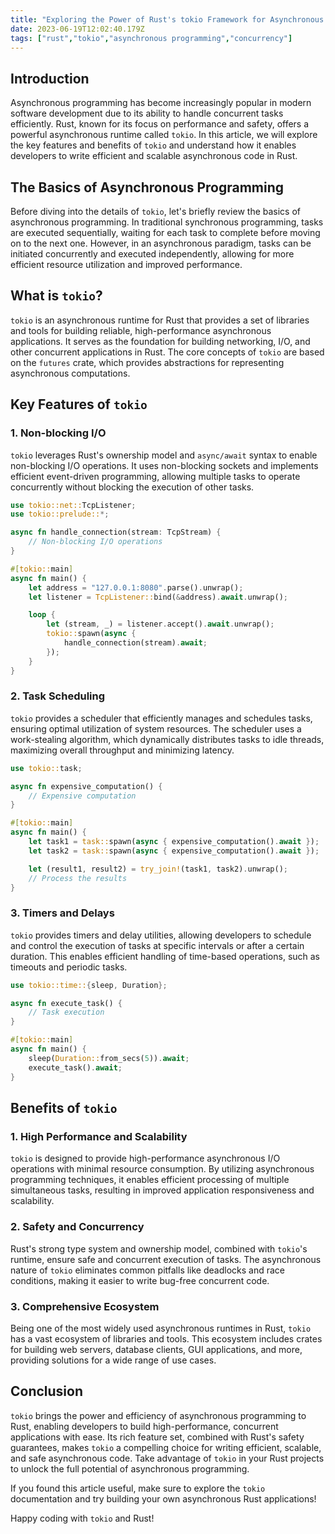 ```yaml
---
title: "Exploring the Power of Rust's tokio Framework for Asynchronous Programming"
date: 2023-06-19T12:02:40.179Z
tags: ["rust","tokio","asynchronous programming","concurrency"]
---
```




## Introduction

Asynchronous programming has become increasingly popular in modern software development due to its ability to handle concurrent tasks efficiently. Rust, known for its focus on performance and safety, offers a powerful asynchronous runtime called `tokio`. In this article, we will explore the key features and benefits of `tokio` and understand how it enables developers to write efficient and scalable asynchronous code in Rust.


## The Basics of Asynchronous Programming

Before diving into the details of `tokio`, let's briefly review the basics of asynchronous programming. In traditional synchronous programming, tasks are executed sequentially, waiting for each task to complete before moving on to the next one. However, in an asynchronous paradigm, tasks can be initiated concurrently and executed independently, allowing for more efficient resource utilization and improved performance.


## What is `tokio`?

`tokio` is an asynchronous runtime for Rust that provides a set of libraries and tools for building reliable, high-performance asynchronous applications. It serves as the foundation for building networking, I/O, and other concurrent applications in Rust. The core concepts of `tokio` are based on the `futures` crate, which provides abstractions for representing asynchronous computations.


## Key Features of `tokio`

### 1. Non-blocking I/O

`tokio` leverages Rust's ownership model and `async/await` syntax to enable non-blocking I/O operations. It uses non-blocking sockets and implements efficient event-driven programming, allowing multiple tasks to operate concurrently without blocking the execution of other tasks.

```rust
use tokio::net::TcpListener;
use tokio::prelude::*;

async fn handle_connection(stream: TcpStream) {
    // Non-blocking I/O operations
}

#[tokio::main]
async fn main() {
    let address = "127.0.0.1:8080".parse().unwrap();
    let listener = TcpListener::bind(&address).await.unwrap();

    loop {
        let (stream, _) = listener.accept().await.unwrap();
        tokio::spawn(async {
            handle_connection(stream).await;
        });
    }
}
```

### 2. Task Scheduling

`tokio` provides a scheduler that efficiently manages and schedules tasks, ensuring optimal utilization of system resources. The scheduler uses a work-stealing algorithm, which dynamically distributes tasks to idle threads, maximizing overall throughput and minimizing latency.

```rust
use tokio::task;

async fn expensive_computation() {
    // Expensive computation
}

#[tokio::main]
async fn main() {
    let task1 = task::spawn(async { expensive_computation().await });
    let task2 = task::spawn(async { expensive_computation().await });

    let (result1, result2) = try_join!(task1, task2).unwrap();
    // Process the results
}
```

### 3. Timers and Delays

`tokio` provides timers and delay utilities, allowing developers to schedule and control the execution of tasks at specific intervals or after a certain duration. This enables efficient handling of time-based operations, such as timeouts and periodic tasks.

```rust
use tokio::time::{sleep, Duration};

async fn execute_task() {
    // Task execution
}

#[tokio::main]
async fn main() {
    sleep(Duration::from_secs(5)).await;
    execute_task().await;
}
```


## Benefits of `tokio`

### 1. High Performance and Scalability

`tokio` is designed to provide high-performance asynchronous I/O operations with minimal resource consumption. By utilizing asynchronous programming techniques, it enables efficient processing of multiple simultaneous tasks, resulting in improved application responsiveness and scalability.

### 2. Safety and Concurrency

Rust's strong type system and ownership model, combined with `tokio`'s runtime, ensure safe and concurrent execution of tasks. The asynchronous nature of `tokio` eliminates common pitfalls like deadlocks and race conditions, making it easier to write bug-free concurrent code.

### 3. Comprehensive Ecosystem

Being one of the most widely used asynchronous runtimes in Rust, `tokio` has a vast ecosystem of libraries and tools. This ecosystem includes crates for building web servers, database clients, GUI applications, and more, providing solutions for a wide range of use cases.


## Conclusion

`tokio` brings the power and efficiency of asynchronous programming to Rust, enabling developers to build high-performance, concurrent applications with ease. Its rich feature set, combined with Rust's safety guarantees, makes `tokio` a compelling choice for writing efficient, scalable, and safe asynchronous code. Take advantage of `tokio` in your Rust projects to unlock the full potential of asynchronous programming.

If you found this article useful, make sure to explore the `tokio` documentation and try building your own asynchronous Rust applications!

Happy coding with `tokio` and Rust!